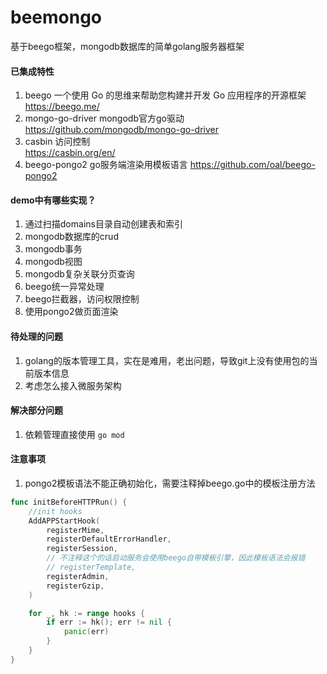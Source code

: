 # beemongo
基于beego框架，mongodb数据库的简单golang服务器框架
#### 已集成特性
1. beego 一个使用 Go 的思维来帮助您构建并开发 Go 应用程序的开源框架<br>
https://beego.me/
2. mongo-go-driver mongodb官方go驱动<br>
https://github.com/mongodb/mongo-go-driver
3. casbin 访问控制<br>
https://casbin.org/en/
4. beego-pongo2 go服务端渲染用模板语言
https://github.com/oal/beego-pongo2
#### demo中有哪些实现？
1. 通过扫描domains目录自动创建表和索引
2. mongodb数据库的crud
3. mongodb事务
4. mongodb视图
5. mongodb复杂关联分页查询
6. beego统一异常处理
7. beego拦截器，访问权限控制
8. 使用pongo2做页面渲染
#### 待处理的问题
1. golang的版本管理工具，实在是难用，老出问题，导致git上没有使用包的当前版本信息
2. 考虑怎么接入微服务架构
#### 解决部分问题
1. 依赖管理直接使用 ```go mod```
#### 注意事项
1. pongo2模板语法不能正确初始化，需要注释掉beego.go中的模板注册方法
```go
func initBeforeHTTPRun() {
	//init hooks
	AddAPPStartHook(
		registerMime,
		registerDefaultErrorHandler,
		registerSession,
        // 不注释这个的话启动服务会使用beego自带模板引擎，因此模板语法会报错
		// registerTemplate,
		registerAdmin,
		registerGzip,
	)

	for _, hk := range hooks {
		if err := hk(); err != nil {
			panic(err)
		}
	}
}
```
